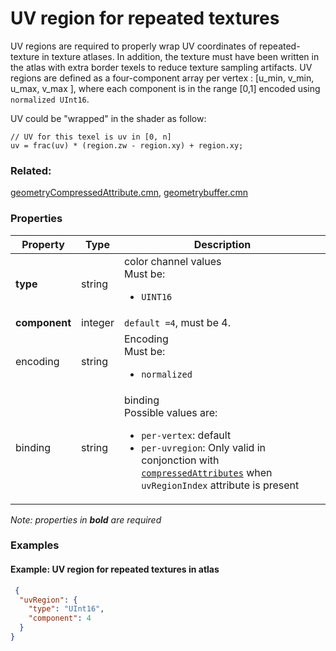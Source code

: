 # UV region for repeated textures



  UV regions are required to properly wrap UV coordinates of repeated-texture in texture atlases.
  In addition, the texture must have been written in the atlas with extra border texels to reduce texture sampling artifacts. 
  UV regions are defined as a four-component array per vertex : [u_min, v_min, u_max, v_max ], where each component is in the range [0,1] encoded using `normalized UInt16`.
  
  UV could be "wrapped" in the shader as follow:
  ``` hlsl
  // UV for this texel is uv in [0, n]
  uv = frac(uv) * (region.zw - region.xy) + region.xy;
  ```
  
  

### Related:

[geometryCompressedAttribute.cmn](geometryCompressedAttribute.cmn.md), [geometrybuffer.cmn](geometrybuffer.cmn.md)
### Properties

| Property | Type | Description |
| --- | --- | --- |
| **type** | string | color channel values<div>Must be:<ul><li>`UINT16`</li></ul></div> |
| **component** | integer | `default =4`, must be 4. |
| encoding | string | Encoding<div>Must be:<ul><li>`normalized`</li></ul></div> |
| binding | string | binding<div>Possible values are:<ul><li>`per-vertex`: default</li><li>`per-uvregion`: Only valid in conjonction with [`compressedAttributes`](geometryCompressedAttribute.md) when `uvRegionIndex` attribute is present</li></ul></div> |

*Note: properties in **bold** are required*

### Examples 

#### Example: UV region for repeated textures in atlas 

```json
 {
  "uvRegion": {
    "type": "UInt16",
    "component": 4
  }
} 
```

